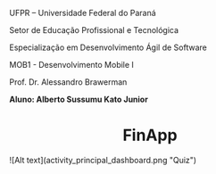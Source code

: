 UFPR – Universidade Federal do Paraná

Setor de Educação Profissional e Tecnológica

Especialização em Desenvolvimento Ágil de Software

MOB1 - Desenvolvimento Mobile I

Prof. Dr. Alessandro Brawerman

**Aluno: Alberto Sussumu Kato Junior**

<h1 align="center"> FinApp </h1>
![Alt text](activity_principal_dashboard.png "Quiz")
